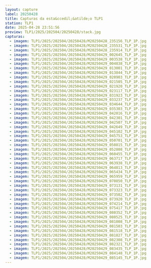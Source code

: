 ```yaml
---
layout: capture
label: 20250428
title: Capturas da esta&ccedil;&atilde;o TLP1
station: TLP1
date: 2025-04-28 23:51:56
preview: TLP1/2025/202504/20250428/stack.jpg
capturas:
  - imagem: TLP1/2025/202504/20250428/M20250428_235156_TLP_1P.jpg
  - imagem: TLP1/2025/202504/20250428/M20250428_235531_TLP_1P.jpg
  - imagem: TLP1/2025/202504/20250428/M20250428_235914_TLP_1P.jpg
  - imagem: TLP1/2025/202504/20250428/M20250429_002645_TLP_1P.jpg
  - imagem: TLP1/2025/202504/20250428/M20250429_003538_TLP_1P.jpg
  - imagem: TLP1/2025/202504/20250428/M20250429_004838_TLP_1P.jpg
  - imagem: TLP1/2025/202504/20250428/M20250429_013001_TLP_1P.jpg
  - imagem: TLP1/2025/202504/20250428/M20250429_013844_TLP_1P.jpg
  - imagem: TLP1/2025/202504/20250428/M20250429_020903_TLP_1P.jpg
  - imagem: TLP1/2025/202504/20250428/M20250429_021505_TLP_1P.jpg
  - imagem: TLP1/2025/202504/20250428/M20250429_021920_TLP_1P.jpg
  - imagem: TLP1/2025/202504/20250428/M20250429_023117_TLP_1P.jpg
  - imagem: TLP1/2025/202504/20250428/M20250429_031923_TLP_1P.jpg
  - imagem: TLP1/2025/202504/20250428/M20250429_033237_TLP_1P.jpg
  - imagem: TLP1/2025/202504/20250428/M20250429_034644_TLP_1P.jpg
  - imagem: TLP1/2025/202504/20250428/M20250429_035303_TLP_1P.jpg
  - imagem: TLP1/2025/202504/20250428/M20250429_042016_TLP_1P.jpg
  - imagem: TLP1/2025/202504/20250428/M20250429_042301_TLP_1P.jpg
  - imagem: TLP1/2025/202504/20250428/M20250429_042507_TLP_1P.jpg
  - imagem: TLP1/2025/202504/20250428/M20250429_042649_TLP_1P.jpg
  - imagem: TLP1/2025/202504/20250428/M20250429_045102_TLP_1P.jpg
  - imagem: TLP1/2025/202504/20250428/M20250429_045753_TLP_1P.jpg
  - imagem: TLP1/2025/202504/20250428/M20250429_050701_TLP_1P.jpg
  - imagem: TLP1/2025/202504/20250428/M20250429_050815_TLP_1P.jpg
  - imagem: TLP1/2025/202504/20250428/M20250429_052808_TLP_1P.jpg
  - imagem: TLP1/2025/202504/20250428/M20250429_060455_TLP_1P.jpg
  - imagem: TLP1/2025/202504/20250428/M20250429_063717_TLP_1P.jpg
  - imagem: TLP1/2025/202504/20250428/M20250429_063938_TLP_1P.jpg
  - imagem: TLP1/2025/202504/20250428/M20250429_064813_TLP_1P.jpg
  - imagem: TLP1/2025/202504/20250428/M20250429_065434_TLP_1P.jpg
  - imagem: TLP1/2025/202504/20250428/M20250429_065959_TLP_1P.jpg
  - imagem: TLP1/2025/202504/20250428/M20250429_070850_TLP_1P.jpg
  - imagem: TLP1/2025/202504/20250428/M20250429_073131_TLP_1P.jpg
  - imagem: TLP1/2025/202504/20250428/M20250429_073323_TLP_1P.jpg
  - imagem: TLP1/2025/202504/20250428/M20250429_073502_TLP_1P.jpg
  - imagem: TLP1/2025/202504/20250428/M20250429_073920_TLP_1P.jpg
  - imagem: TLP1/2025/202504/20250428/M20250429_074214_TLP_1P.jpg
  - imagem: TLP1/2025/202504/20250428/M20250429_075417_TLP_1P.jpg
  - imagem: TLP1/2025/202504/20250428/M20250429_080352_TLP_1P.jpg
  - imagem: TLP1/2025/202504/20250428/M20250429_080525_TLP_1P.jpg
  - imagem: TLP1/2025/202504/20250428/M20250429_081008_TLP_1P.jpg
  - imagem: TLP1/2025/202504/20250428/M20250429_081503_TLP_1P.jpg
  - imagem: TLP1/2025/202504/20250428/M20250429_081518_TLP_1P.jpg
  - imagem: TLP1/2025/202504/20250428/M20250429_081827_TLP_1P.jpg
  - imagem: TLP1/2025/202504/20250428/M20250429_082308_TLP_1P.jpg
  - imagem: TLP1/2025/202504/20250428/M20250429_082321_TLP_1P.jpg
  - imagem: TLP1/2025/202504/20250428/M20250429_083435_TLP_1P.jpg
  - imagem: TLP1/2025/202504/20250428/M20250429_084148_TLP_1P.jpg
  - imagem: TLP1/2025/202504/20250428/M20250429_085145_TLP_1P.jpg
---
```

